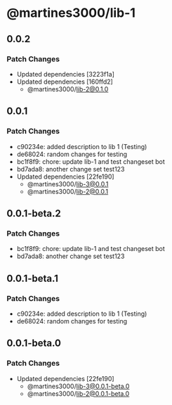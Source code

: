 # @martines3000/lib-1

## 0.0.2

### Patch Changes

- Updated dependencies [3223f1a]
- Updated dependencies [160ffd2]
  - @martines3000/lib-2@0.1.0

## 0.0.1

### Patch Changes

- c90234e: added description to lib 1 (Testing)
- de68024: random changes for testing
- bc1f8f9: chore: update lib-1 and test changeset bot
- bd7ada8: another change set test123
- Updated dependencies [22fe190]
  - @martines3000/lib-3@0.0.1
  - @martines3000/lib-2@0.0.1

## 0.0.1-beta.2

### Patch Changes

- bc1f8f9: chore: update lib-1 and test changeset bot
- bd7ada8: another change set test123

## 0.0.1-beta.1

### Patch Changes

- c90234e: added description to lib 1 (Testing)
- de68024: random changes for testing

## 0.0.1-beta.0

### Patch Changes

- Updated dependencies [22fe190]
  - @martines3000/lib-3@0.0.1-beta.0
  - @martines3000/lib-2@0.0.1-beta.0
